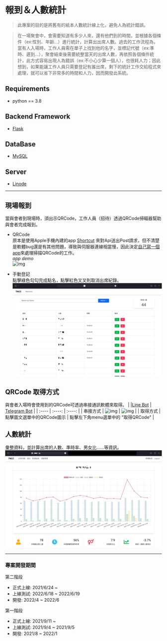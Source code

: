 # 報到＆人數統計
> 此專案的目的是將舊有的紙本人數統計線上化，避免人為統計錯誤。  

> 在一場聚會中，會需要知道有多少人來，還有他們到的時間，並根據各個條件（ex:性別、年齡...）進行統計，計算出出席人數。過去的工作流程為，當有人入場時，工作人員需在單子上找到他的名字，並標記代號（ex:準時、遲到...），聚會結束後需要統整當天的出席人數，再依照各個條件統計，此方式容易出現人為錯誤（ex:不小心少算一個人），也很耗人力；因此想到，如果能讓工作人員只需要登記有誰出席，剩下的統計工作交給程式來處理，就可以省下非常多的時間和人力，因而開發此系統。

## Requirements
- python == 3.8
<!-- - [requirements.txt](https://github.com/JT-427/tncc-attend/blob/master/requirements.txt) -->

## Backend Framework
- [Flask](https://flask.palletsprojects.com/en/2.0.x/)

## DataBase
- [MySQL](https://www.mysql.com)

## Server
- [Linode](https://www.linode.com)

***

## 現場報到
當與會者到現場時，須出示QRCode，工作人員（招待）透過QRCode掃瞄器幫助與會者完成報到。
- QRCode  
原本是使用Apple手機內建的app [Shortcut](https://apps.apple.com/app/id1462947752) 來對Api送出Post請求，但不清楚是軟體bug還是有其他問題，導致與伺服器連線相當慢，因此決定[自己寫一個app](https://github.com/JT-427/QRCode-Scanner)來處理掃描QRCode的工作。  
*app demo*  
![img](https://github.com/JT-427/tncc-attend-demo/blob/master/ex/app_demo.gif)

- 手動登記  
點擊綠色勾勾完成點名，點擊紅色叉叉則取消出席紀錄。  
![img](https://github.com/JT-427/tncc-attend-demo/blob/master/ex/rollcall.png)


## QRCode 取得方式
與會者入場時會使用到的QRCode可透過串接通訊軟體來取得。
|  |[Line Bot](https://developers.line.biz/en/docs/messaging-api/overview/) | [Telegram Bot](https://core.telegram.org/api) |
| :---- | :----: | :----: |
| 串接方式 | ![img](https://github.com/JT-427/tncc-attend-demo/blob/master/ex/line_connect.gif) | ![img](https://github.com/JT-427/tncc-attend-demo/blob/master/ex/telegram_connect.gif) |
| 取得方式 | 點擊圖文選單中的QRCode圖示 | 點擊左下角menu選單中的 "取得QRCode" |


## 人數統計
彙整資料，並計算出席的人數、準時率、男女比......等資訊。 
![img](https://github.com/JT-427/tncc-attend-demo/blob/master/ex/data.png)  


***
### 專案開發期間 

第二階段
- 正式上線: 2021/6/24 ~  
- 上線測試: 2022/6/18 ~ 2022/6/19 
- 開發: 2022/4 ~ 2022/6 

第一階段
- 正式上線: 2021/9/11 ~  
- 上線測試: 2021/9/4 ~ 2021/9/5 
- 開發: 2021/8 ~ 2022/1

